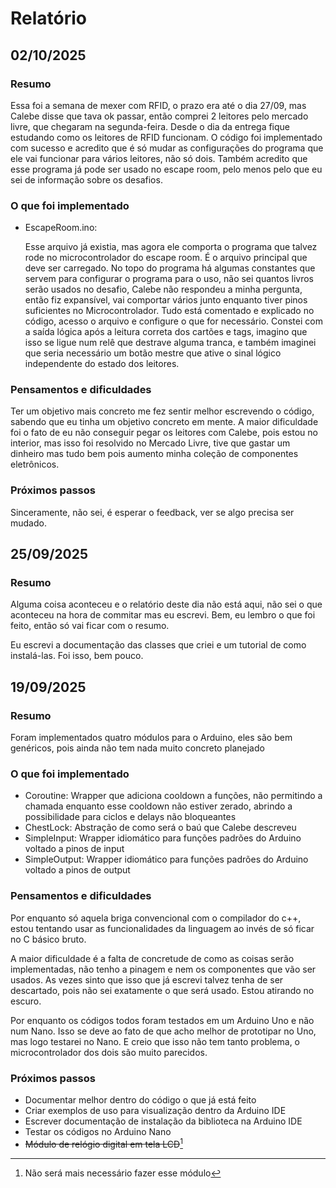 # Relatório
## 02/10/2025
### Resumo
Essa foi a semana de mexer com RFID, o prazo era até o dia 27/09, mas Calebe disse que tava ok passar, então comprei 2 leitores pelo mercado livre, que chegaram na segunda-feira. Desde o dia da entrega
fique estudando como os leitores de RFID funcionam. O código foi implementado com sucesso e acredito que é só mudar as configurações do programa que ele vai funcionar para vários leitores, não só dois. 
Também acredito que esse programa já pode ser usado no escape room, pelo menos pelo que eu sei de informação sobre os desafios.

### O que foi implementado
- EscapeRoom.ino:
  
  Esse arquivo já existia, mas agora ele comporta o programa que talvez rode no microcontrolador do escape room. É o arquivo principal que deve ser carregado.
  No topo do programa há algumas constantes que servem para configurar o programa para o uso, não sei quantos livros serão usados no desafio, Calebe não respondeu a minha pergunta, então fiz
  expansível, vai comportar vários junto enquanto tiver pinos suficientes no Microcontrolador. Tudo está comentado e explicado no código, acesso o arquivo e configure o que for necessário. 
  Constei com a saída lógica após a leitura correta dos cartões e tags, imagino que isso se ligue num relê que destrave alguma tranca, e também imaginei que seria necessário um botão mestre
  que ative o sinal lógico independente do estado dos leitores.

### Pensamentos e dificuldades
Ter um objetivo mais concreto me fez sentir melhor escrevendo o código, sabendo que eu tinha um objetivo concreto em mente. A maior dificuldade foi o fato de eu não conseguir pegar os leitores 
com Calebe, pois estou no interior, mas isso foi resolvido no Mercado Livre, tive que gastar um dinheiro mas tudo bem pois aumento minha coleção de componentes eletrônicos.

### Próximos passos
Sinceramente, não sei, é esperar o feedback, ver se algo precisa ser mudado.

## 25/09/2025
### Resumo
Alguma coisa aconteceu e o relatório deste dia não está aqui, não sei o que aconteceu na hora de commitar mas eu escrevi. Bem, eu lembro o que foi feito, então só vai ficar com o resumo.

Eu escrevi a documentação das classes que criei e um tutorial de como instalá-las. Foi isso, bem pouco.
## 19/09/2025
### Resumo
Foram implementados quatro módulos para o Arduino, eles são bem genéricos, pois ainda não tem nada muito concreto planejado

### O que foi implementado
- Coroutine: Wrapper que adiciona cooldown a funções, não permitindo a chamada enquanto esse cooldown não estiver zerado, abrindo a possibilidade para ciclos e delays não bloqueantes
- ChestLock: Abstração de como será o baú que Calebe descreveu
- SimpleInput: Wrapper idiomático para funções padrões do Arduino voltado a pinos de input
- SimpleOutput: Wrapper idiomático para funções padrões do Arduino voltado a pinos de output

### Pensamentos e dificuldades
Por enquanto só aquela briga convencional com o compilador do c++, estou tentando usar as funcionalidades da linguagem ao invés de 
só ficar no C básico bruto. 

A maior dificuldade é a falta de concretude de como as coisas serão implementadas, não tenho a pinagem e nem os componentes que vão ser usados. 
As vezes sinto que isso que já escrevi talvez tenha de ser descartado, pois não sei exatamente o que será usado. Estou atirando no escuro.

Por enquanto os códigos todos foram testados em um Arduino Uno e não num Nano. Isso se deve ao fato de que acho melhor de prototipar no Uno, mas
logo testarei no Nano. E creio que isso não tem tanto problema, o microcontrolador dos dois são muito parecidos.

### Próximos passos
- Documentar melhor dentro do código o que já está feito
- Criar exemplos de uso para visualização dentro da Arduino IDE
- Escrever documentação de instalação da biblioteca na Arduino IDE
- Testar os códigos no Arduino Nano
- ~~Módulo de relógio digital em tela LCD~~[^1]

[^1]: Não será mais necessário fazer esse módulo

